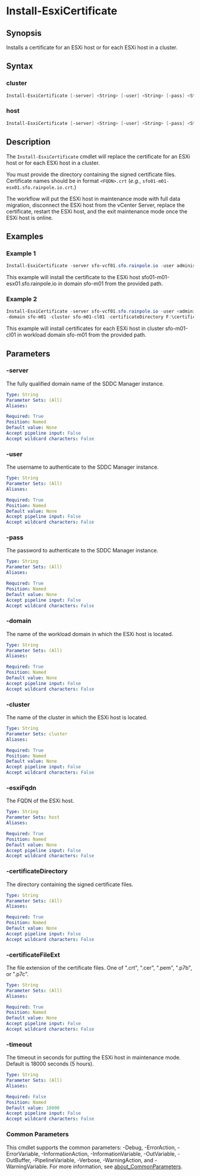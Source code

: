 # Install-EsxiCertificate

## Synopsis

Installs a certificate for an ESXi host or for each ESXi host in a cluster.

## Syntax

### cluster

```powershell
Install-EsxiCertificate [-server] <String> [-user] <String> [-pass] <String> [-domain] <String> [-cluster] <String> [-certificateDirectory] <String> [-certificateFileExt] <String> [[-timeout] <String>] [<CommonParameters>]
```

### host

```powershell
Install-EsxiCertificate [-server] <String> [-user] <String> [-pass] <String> [-domain] <String> [-esxiFqdn] <String> [-certificateDirectory] <String> [-certificateFileExt] <String> [[-timeout] <String>] [<CommonParameters>]
```

## Description

The `Install-EsxiCertificate` cmdlet will replace the certificate for an ESXi host or for each ESXi host in a cluster.

You must provide the directory containing the signed certificate files. Certificate names should be in format `<FQDN>.crt` (_e.g._, `sfo01-m01-esx01.sfo.rainpole.io.crt`.)

The workflow will put the ESXi host in maintenance mode with full data migration, disconnect the ESXi host from the vCenter Server, replace the certificate, restart the ESXi host, and the exit maintenance mode once the ESXi host is online.

## Examples

### Example 1

```powershell
Install-EsxiCertificate -server sfo-vcf01.sfo.rainpole.io -user administrator@vsphere.local -pass VMw@re1! -domain sfo-m01 -esxiFqdn sfo01-m01-esx01.sfo.rainpole.io -certificateDirectory F:\certificates -certificateFileExt ".cer"
```

This example will install the certificate to the ESXi host sfo01-m01-esx01.sfo.rainpole.io in domain sfo-m01 from the provided path.

### Example 2

```powershell
Install-EsxiCertificate -server sfo-vcf01.sfo.rainpole.io -user <administrator@vsphere.local> -pass VMw@re1!
-domain sfo-m01 -cluster sfo-m01-cl01 -certificateDirectory F:\certificates -certificateFileExt ".cer"
```

This example will install certificates for each ESXi host in cluster sfo-m01-cl01 in workload domain sfo-m01 from the provided path.

## Parameters

### -server

The fully qualified domain name of the SDDC Manager instance.

```yaml
Type: String
Parameter Sets: (All)
Aliases:

Required: True
Position: Named
Default value: None
Accept pipeline input: False
Accept wildcard characters: False
```

### -user

The username to authenticate to the SDDC Manager instance.

```yaml
Type: String
Parameter Sets: (All)
Aliases:

Required: True
Position: Named
Default value: None
Accept pipeline input: False
Accept wildcard characters: False
```

### -pass

The password to authenticate to the SDDC Manager instance.

```yaml
Type: String
Parameter Sets: (All)
Aliases:

Required: True
Position: Named
Default value: None
Accept pipeline input: False
Accept wildcard characters: False
```

### -domain

The name of the workload domain in which the ESXi host is located.

```yaml
Type: String
Parameter Sets: (All)
Aliases:

Required: True
Position: Named
Default value: None
Accept pipeline input: False
Accept wildcard characters: False
```

### -cluster

The name of the cluster in which the ESXi host is located.

```yaml
Type: String
Parameter Sets: cluster
Aliases:

Required: True
Position: Named
Default value: None
Accept pipeline input: False
Accept wildcard characters: False
```

### -esxiFqdn

The FQDN of the ESXi host.

```yaml
Type: String
Parameter Sets: host
Aliases:

Required: True
Position: Named
Default value: None
Accept pipeline input: False
Accept wildcard characters: False
```

### -certificateDirectory

The directory containing the signed certificate files.

```yaml
Type: String
Parameter Sets: (All)
Aliases:

Required: True
Position: Named
Default value: None
Accept pipeline input: False
Accept wildcard characters: False
```

### -certificateFileExt

The file extension of the certificate files.
One of ".crt", ".cer", ".pem", ".p7b", or ".p7c".

```yaml
Type: String
Parameter Sets: (All)
Aliases:

Required: True
Position: Named
Default value: None
Accept pipeline input: False
Accept wildcard characters: False
```

### -timeout

The timeout in seconds for putting the ESXi host in maintenance mode.
Default is 18000 seconds (5 hours).

```yaml
Type: String
Parameter Sets: (All)
Aliases:

Required: False
Position: Named
Default value: 18000
Accept pipeline input: False
Accept wildcard characters: False
```

### Common Parameters

This cmdlet supports the common parameters: -Debug, -ErrorAction, -ErrorVariable, -InformationAction, -InformationVariable, -OutVariable, -OutBuffer, -PipelineVariable, -Verbose, -WarningAction, and -WarningVariable. For more information, see [about_CommonParameters](http://go.microsoft.com/fwlink/?LinkID=113216).
